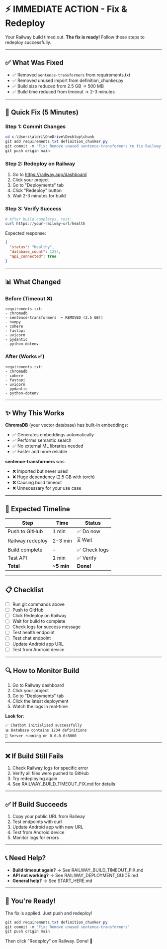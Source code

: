 # ⚡ IMMEDIATE ACTION - Fix & Redeploy

Your Railway build timed out. **The fix is ready!** Follow these steps to redeploy successfully.

---

## ✅ What Was Fixed

- ✅ Removed `sentence-transformers` from requirements.txt
- ✅ Removed unused import from definition_chunker.py
- ✅ Build size reduced from 2.5 GB → 500 MB
- ✅ Build time reduced from timeout → 2-3 minutes

---

## 🚀 Quick Fix (5 Minutes)

### Step 1: Commit Changes
```powershell
cd c:\Users\aldri\OneDrive\Desktop\chunk
git add requirements.txt definition_chunker.py
git commit -m "Fix: Remove unused sentence-transformers to fix Railway timeout"
git push origin main
```

### Step 2: Redeploy on Railway
1. Go to https://railway.app/dashboard
2. Click your project
3. Go to "Deployments" tab
4. Click "Redeploy" button
5. Wait 2-3 minutes for build

### Step 3: Verify Success
```powershell
# After build completes, test:
curl https://your-railway-url/health
```

Expected response:
```json
{
  "status": "healthy",
  "database_count": 1234,
  "api_connected": true
}
```

---

## 📊 What Changed

### Before (Timeout ❌)
```
requirements.txt:
- chromadb
- sentence-transformers  ← REMOVED (2.5 GB!)
- numpy
- cohere
- fastapi
- uvicorn
- pydantic
- python-dotenv
```

### After (Works ✅)
```
requirements.txt:
- chromadb
- cohere
- fastapi
- uvicorn
- pydantic
- python-dotenv
```

---

## ✨ Why This Works

**ChromaDB** (your vector database) has built-in embeddings:
- ✅ Generates embeddings automatically
- ✅ Performs semantic search
- ✅ No external ML libraries needed
- ✅ Faster and more reliable

**sentence-transformers** was:
- ❌ Imported but never used
- ❌ Huge dependency (2.5 GB with torch)
- ❌ Causing build timeout
- ❌ Unnecessary for your use case

---

## 🎯 Expected Timeline

| Step | Time | Status |
|------|------|--------|
| Push to GitHub | 1 min | ✅ Do now |
| Railway redeploy | 2-3 min | ⏳ Wait |
| Build complete | - | ✅ Check logs |
| Test API | 1 min | ✅ Verify |
| **Total** | **~5 min** | **Done!** |

---

## 📋 Checklist

- [ ] Run git commands above
- [ ] Push to GitHub
- [ ] Click Redeploy on Railway
- [ ] Wait for build to complete
- [ ] Check logs for success message
- [ ] Test health endpoint
- [ ] Test chat endpoint
- [ ] Update Android app URL
- [ ] Test from Android device

---

## 🔍 How to Monitor Build

1. Go to Railway dashboard
2. Click your project
3. Go to "Deployments" tab
4. Click the latest deployment
5. Watch the logs in real-time

**Look for:**
```
✅ Chatbot initialized successfully
📊 Database contains 1234 definitions
🚀 Server running on 0.0.0.0:8000
```

---

## ❌ If Build Still Fails

1. Check Railway logs for specific error
2. Verify all files were pushed to GitHub
3. Try redeploying again
4. See RAILWAY_BUILD_TIMEOUT_FIX.md for details

---

## ✅ If Build Succeeds

1. Copy your public URL from Railway
2. Test endpoints with curl
3. Update Android app with new URL
4. Test from Android device
5. Monitor logs for errors

---

## 📞 Need Help?

- **Build timeout again?** → See RAILWAY_BUILD_TIMEOUT_FIX.md
- **API not working?** → See RAILWAY_DEPLOYMENT_GUIDE.md
- **General help?** → See START_HERE.md

---

## 🎉 You're Ready!

The fix is applied. Just push and redeploy!

```powershell
git add requirements.txt definition_chunker.py
git commit -m "Fix: Remove unused sentence-transformers"
git push origin main
```

Then click "Redeploy" on Railway. Done! 🚀


